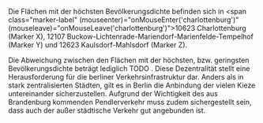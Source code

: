 Die Flächen mit der höchsten Bevölkerungsdichte befinden sich in 
<span class="marker-label" (mouseenter)="onMouseEnter('charlottenburg')" (mouseleave)="onMouseLeave('charlottenburg')">10623 Charlottenburg 
(Marker X)</span>, 12107 Buckow-Lichtenrade-Mariendorf-Marienfelde-Tempelhof 
<span id="marker-label-buckow-lichtenrade-mariendorf-marienfelde-tempelhof"> (Marker Y)</span> und 12623 Kaulsdorf-Mahlsdorf 
<span id="marker-label-kaulsdorf-mahlsdorf">(Marker Z)</span>. 

Die Abweichung zwischen den Flächen mit der höchsten, bzw. geringsten Bevölkerungsdichte beträgt lediglich <span class="todo">TODO
</span>. Diese Dezentralität stellt eine Herausforderung für die berliner Verkehrsinfrastruktur dar. Anders als in stark zentralisierten
 Städten, gilt es in Berlin die Anbindung der vielen Kieze untereinander sicherzustellen. Aufgrund der Wichtigkeit des aus Brandenburg
  kommenden Pendlerverkehr muss zudem sichergestellt sein, dass auch der außer städtische Verkehr gut angebunden ist.
